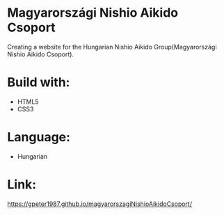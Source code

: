 # Magyarországi Nishio Aikido Csoport 
  Creating a website for the Hungarian Nishio Aikido Group(Magyarországi Nishio Aikido Csoport).

# Build with:
  - HTML5
  - CSS3

# Language:
  - Hungarian
  
# Link:
  https://gpeter1987.github.io/magyarorszagiNishioAikidoCsoport/
